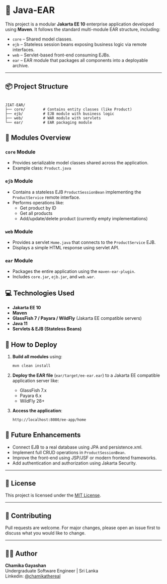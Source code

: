 # 🚀 Java-EAR

This project is a modular **Jakarta EE 10** enterprise application developed using **Maven**. It follows the standard multi-module EAR structure, including:

- `core` – Shared model classes.
- `ejb` – Stateless session beans exposing business logic via remote interfaces.
- `web` – Servlet-based front-end consuming EJBs.
- `ear` – EAR module that packages all components into a deployable archive.
  
---

## 📦 Project Structure

```

JIAT-EAR/
├── core/        # Contains entity classes (like Product)
├── ejb/         # EJB module with business logic
├── web/         # WAR module with servlets
└── ear/         # EAR packaging module

````

## 🧱 Modules Overview

### `core` Module

- Provides serializable model classes shared across the application.
- Example class: `Product.java`

### `ejb` Module

- Contains a stateless EJB `ProductSessionBean` implementing the `ProductService` remote interface.
- Performs operations like:
  - Get product by ID
  - Get all products
  - Add/update/delete product (currently empty implementations)

### `web` Module

- Provides a servlet `Home.java` that connects to the `ProductService` EJB.
- Displays a simple HTML response using servlet API.

### `ear` Module

- Packages the entire application using the `maven-ear-plugin`.
- Includes `core.jar`, `ejb.jar`, and `web.war`.

## 💻 Technologies Used

- **Jakarta EE 10**
- **Maven**
- **GlassFish 7 / Payara / WildFly** (Jakarta EE compatible servers)
- **Java 11**
- **Servlets & EJB (Stateless Beans)**

## 🚀 How to Deploy

1. **Build all modules** using:
   ```bash
   mvn clean install

2. **Deploy the EAR file** (`ear/target/ee-ear.ear`) to a Jakarta EE compatible application server like:

   * GlassFish 7.x
   * Payara 6.x
   * WildFly 28+

3. **Access the application**:

   ```
   http://localhost:8080/ee-app/home
   ```

## 🔧 Future Enhancements

* Connect EJB to a real database using JPA and persistence.xml.
* Implement full CRUD operations in `ProductSessionBean`.
* Improve the front-end using JSP/JSF or modern frontend frameworks.
* Add authentication and authorization using Jakarta Security.

---

## 📎 License

This project is licensed under the [MIT License](LICENSE).

---

## 🤝 Contributing

Pull requests are welcome. For major changes, please open an issue first to discuss what you would like to change.

---

## 🧑‍💻 Author

**Chamika Gayashan**  
Undergraduate Software Engineer | Sri Lanka  
Linkedin: [@chamikathereal](https://www.linkedin.com/in/chamikathereal/)




